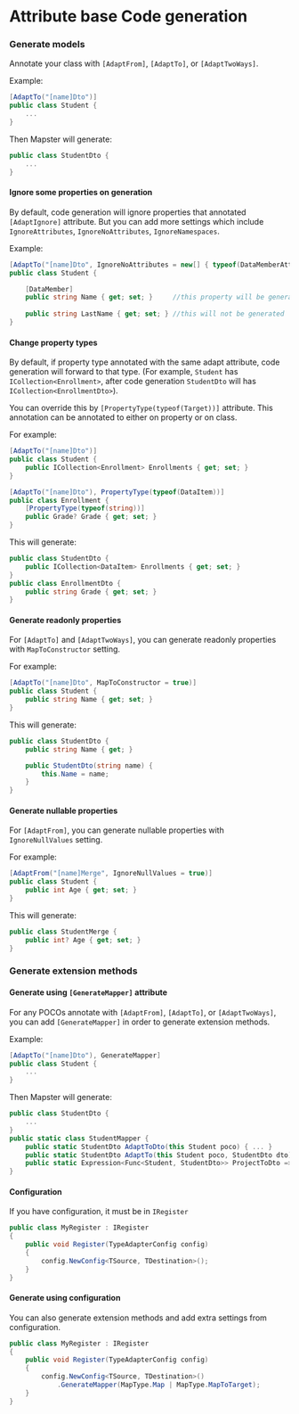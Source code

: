 # Attribute base Code generation

### Generate models

Annotate your class with `[AdaptFrom]`, `[AdaptTo]`, or `[AdaptTwoWays]`.

Example:
```csharp
[AdaptTo("[name]Dto")]
public class Student {
    ...
}
```

Then Mapster will generate:
```csharp
public class StudentDto {
    ...
}
```

#### Ignore some properties on generation

By default, code generation will ignore properties that annotated `[AdaptIgnore]` attribute. But you can add more settings which include `IgnoreAttributes`, `IgnoreNoAttributes`, `IgnoreNamespaces`.

Example:
```csharp
[AdaptTo("[name]Dto", IgnoreNoAttributes = new[] { typeof(DataMemberAttribute) })]
public class Student {

    [DataMember]
    public string Name { get; set; }     //this property will be generated
    
    public string LastName { get; set; } //this will not be generated
}
```

#### Change property types

By default, if property type annotated with the same adapt attribute, code generation will forward to that type. (For example, `Student` has `ICollection<Enrollment>`, after code generation `StudentDto` will has `ICollection<EnrollmentDto>`).

You can override this by `[PropertyType(typeof(Target))]` attribute. This annotation can be annotated to either on property or on class.

For example:
```csharp
[AdaptTo("[name]Dto")]
public class Student {
    public ICollection<Enrollment> Enrollments { get; set; }
}

[AdaptTo("[name]Dto"), PropertyType(typeof(DataItem))]
public class Enrollment {
    [PropertyType(typeof(string))]
    public Grade? Grade { get; set; }
}
```

This will generate:
```csharp
public class StudentDto {
    public ICollection<DataItem> Enrollments { get; set; }
}
public class EnrollmentDto {
    public string Grade { get; set; }
}
```

#### Generate readonly properties

For `[AdaptTo]` and `[AdaptTwoWays]`, you can generate readonly properties with `MapToConstructor` setting.

For example:
```csharp
[AdaptTo("[name]Dto", MapToConstructor = true)]
public class Student {
    public string Name { get; set; }
}
```

This will generate:
```csharp
public class StudentDto {
    public string Name { get; }

    public StudentDto(string name) {
        this.Name = name;
    }
}
```

#### Generate nullable properties

For `[AdaptFrom]`, you can generate nullable properties with `IgnoreNullValues` setting.

For example:
```csharp
[AdaptFrom("[name]Merge", IgnoreNullValues = true)]
public class Student {
    public int Age { get; set; }
}
```

This will generate:
```csharp
public class StudentMerge {
    public int? Age { get; set; }
}
```

### Generate extension methods

#### Generate using `[GenerateMapper]` attribute
For any POCOs annotate with `[AdaptFrom]`, `[AdaptTo]`, or `[AdaptTwoWays]`, you can add `[GenerateMapper]` in order to generate extension methods.

Example:
```csharp
[AdaptTo("[name]Dto"), GenerateMapper]
public class Student {
    ...
}
```

Then Mapster will generate:
```csharp
public class StudentDto {
    ...
}
public static class StudentMapper {
    public static StudentDto AdaptToDto(this Student poco) { ... }
    public static StudentDto AdaptTo(this Student poco, StudentDto dto) { ... }
    public static Expression<Func<Student, StudentDto>> ProjectToDto => ...
}
```

#### Configuration
If you have configuration, it must be in `IRegister`

```csharp
public class MyRegister : IRegister
{
    public void Register(TypeAdapterConfig config)
    {
        config.NewConfig<TSource, TDestination>();
    }
}
```

#### Generate using configuration

You can also generate extension methods and add extra settings from configuration.

```csharp
public class MyRegister : IRegister
{
    public void Register(TypeAdapterConfig config)
    {
        config.NewConfig<TSource, TDestination>()
            .GenerateMapper(MapType.Map | MapType.MapToTarget);
    }
}
```